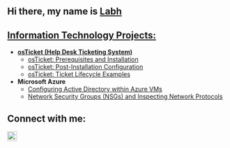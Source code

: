 ## Hi there, my name is <a href="https://www.linkedin.com/in/labh-patel-90a12627b?lipi=urn%3Ali%3Apage%3Ad_flagship3_profile_view_base_contact_details%3B9Eq5AqhkTpCJ4Sbt%2BPITGg%3D%3D">Labh

<h2> Information Technology Projects:</h2>

- <b>osTicket (Help Desk Ticketing System)</b>
  - [osTicket: Prerequisites and Installation](https://github.com/labhp14/osticket-prereqs)
  - [osTicket: Post-Installation Configuration](https://github.com/labhp14/post-install-config)
  - [osTicket: Ticket Lifecycle Examples](https://github.com/labhp14/ticket-lifecycle/blob/main/README.md)
- <b>Microsoft Azure</b>
  - [Configuring Active Directory within Azure VMs](https://github.com/joshmadakorcc/configure-ad)
  - [Network Security Groups (NSGs) and Inspecting Network Protocols](https://github.com/labhp14/ticket-lifecycle/blob/main/README.md)

<h2>Connect with me:</h2>

[<img align="left" alt="Labh | LinkedIn" width="22px" src="https://cdn.jsdelivr.net/npm/simple-icons@v3/icons/linkedin.svg" />][linkedin]

[linkedin]: https://www.linkedin.com/in/labh-patel-90a12627b?lipi=urn%3Ali%3Apage%3Ad_flagship3_profile_view_base_contact_details%3B9Eq5AqhkTpCJ4Sbt%2BPITGg%3D%3D
